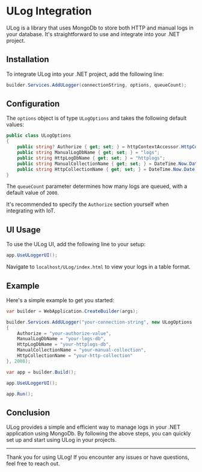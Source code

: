 
# ULog Integration

ULog is a library that uses MongoDb to store both HTTP and manual logs in your database. It's straightforward to use and integrate into your .NET project.

## Installation

To integrate ULog into your .NET project, add the following line:

```csharp
builder.Services.AddULogger(connectionString, options, queueCount);
```

## Configuration

The `options` object is of type `ULogOptions` and takes the following default values:

```csharp
public class ULogOptions
{
    public string? Authorize { get; set; } = httpContextAccessor.HttpContext?.User?.FindFirst(ClaimTypes.NameIdentifier)?.Value;
    public string ManualLogDbName { get; set; } = "logs";
    public string HttpLogDbName { get; set; } = "httplogs";
    public string ManualCollectionName { get; set; } = DateTime.Now.Date.ToString("yyyy-MM-dd");
    public string HttpCollectionName { get; set; } = DateTime.Now.Date.ToString("yyyy-MM-dd");
}
```

The `queueCount` parameter determines how many logs are queued, with a default value of `2000`.

It's recommended to specify the `Authorize` section yourself when integrating with IoT.

## UI Usage

To use the ULog UI, add the following line to your setup:

```csharp
app.UseULoggerUI();
```

Navigate to `localhost/ULog/index.html` to view your logs in a table format.

## Example

Here's a simple example to get you started:

```csharp
var builder = WebApplication.CreateBuilder(args);

builder.Services.AddULogger("your-connection-string", new ULogOptions
{
    Authorize = "your-authorize-value",
    ManualLogDbName = "your-logs-db",
    HttpLogDbName = "your-httplogs-db",
    ManualCollectionName = "your-manual-collection",
    HttpCollectionName = "your-http-collection"
}, 2000);

var app = builder.Build();

app.UseULoggerUI();

app.Run();
```

## Conclusion

ULog provides a simple and efficient way to manage logs in your .NET application using MongoDb. By following the above steps, you can quickly set up and start using ULog in your projects.

---

Thank you for using ULog! If you encounter any issues or have questions, feel free to reach out.
